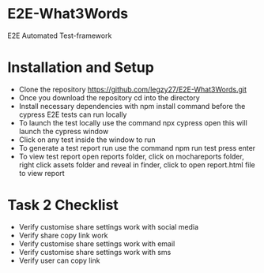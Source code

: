 # E2E-What3Words
E2E Automated Test-framework

# Installation and Setup

* Clone the repository https://github.com/legzy27/E2E-What3Words.git
* Once you download the repository cd into the directory
* Install necessary dependencies with npm install command before the cypress E2E tests can run locally
* To launch the test locally use the command npx cypress open this will launch the cypress window
* Click on any test inside the window to run
* To generate a test report run use the command npm run test press enter
* To view test report open reports folder, click on mochareports folder, right click assets folder and reveal in  finder, click to open report.html file to view report



# Task 2 Checklist

* Verify customise share settings work with social media
* Verify share copy link work
* Verify customise share settings work with email
* Verify customise share settings work with sms
* Verify user can copy link

